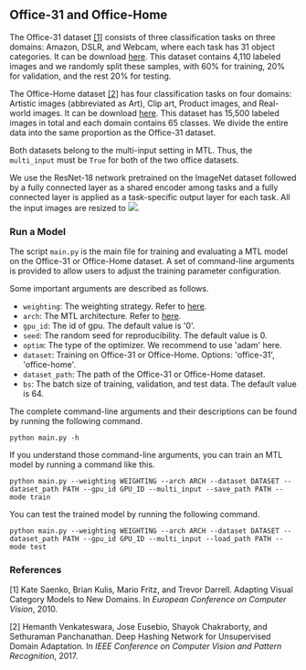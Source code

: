 ## Office-31 and Office-Home

The Office-31 dataset [[1]](#1) consists of three classification tasks on three domains: Amazon, DSLR, and Webcam, where each task has 31 object categories. It can be download [here](https://www.cc.gatech.edu/~judy/domainadapt/#datasets_code). This dataset contains 4,110 labeled images and we randomly split these samples, with 60% for training, 20% for validation, and the rest 20% for testing. 

The Office-Home dataset [[2]](#2) has four classification tasks on four domains: Artistic images (abbreviated as Art), Clip art, Product images, and Real-world images. It can be download [here](https://www.hemanthdv.org/officeHomeDataset.html). This dataset has 15,500 labeled images in total and each domain contains 65 classes. We divide the entire data into the same proportion as the Office-31 dataset. 

Both datasets belong to the multi-input setting in MTL. Thus, the ``multi_input`` must be ``True`` for both of the two office datasets.

We use the ResNet-18 network pretrained on the ImageNet dataset followed by a fully connected layer as a shared encoder among tasks and a fully connected layer is applied as a task-specific output layer for each task. All the input images are resized to <img src="https://render.githubusercontent.com/render/math?math=3\times224\times224">.

### Run a Model

The script ``main.py`` is the main file for training and evaluating a MTL model on the Office-31 or Office-Home dataset. A set of command-line arguments is provided to allow users to adjust the training parameter configuration. 

Some important  arguments are described as follows.

- ``weighting``: The weighting strategy. Refer to [here](../../LibMTL#supported-algorithms).
- ``arch``: The MTL architecture. Refer to [here](../../LibMTL#supported-algorithms).
- ``gpu_id``: The id of gpu. The default value is '0'.
- ``seed``: The random seed for reproducibility. The default value is 0.
- ``optim``: The type of the optimizer. We recommend to use 'adam' here.
- ``dataset``: Training on Office-31 or Office-Home. Options: 'office-31', 'office-home'.
- ``dataset_path``: The path of the Office-31 or Office-Home dataset.
- ``bs``: The batch size of training, validation, and test data. The default value is 64.

The complete command-line arguments and their descriptions can be found by running the following command.

```shell
python main.py -h
```

If you understand those command-line arguments, you can train an MTL model by running a command like this. 

```shell
python main.py --weighting WEIGHTING --arch ARCH --dataset DATASET --dataset_path PATH --gpu_id GPU_ID --multi_input --save_path PATH --mode train
```

You can test the trained model by running the following command.

```she
python main.py --weighting WEIGHTING --arch ARCH --dataset DATASET --dataset_path PATH --gpu_id GPU_ID --multi_input --load_path PATH --mode test
```

### References

<a id="1">[1]</a> Kate Saenko, Brian Kulis, Mario Fritz, and Trevor Darrell. Adapting Visual Category Models to New Domains. In *European Conference on Computer Vision*, 2010.

<a id="2">[2]</a> Hemanth Venkateswara, Jose Eusebio, Shayok Chakraborty, and Sethuraman Panchanathan. Deep Hashing Network for Unsupervised Domain Adaptation. In *IEEE Conference on Computer Vision and Pattern Recognition*, 2017.
